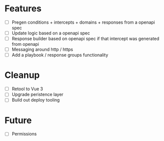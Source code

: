 
# Features
- [ ] Pregen conditions + intercepts + domains + responses from a openapi spec
- [ ] Update logic based on a openapi spec
- [ ] Response builder based on openapi spec if that intercept was generated from openapi
- [ ] Messaging around http / https
- [ ] Add a playbook / response groups functionality

# Cleanup
- [ ] Retool to Vue 3
- [ ] Upgrade peristence layer
- [ ] Build out deploy tooling

# Future
- [ ] Permissions
